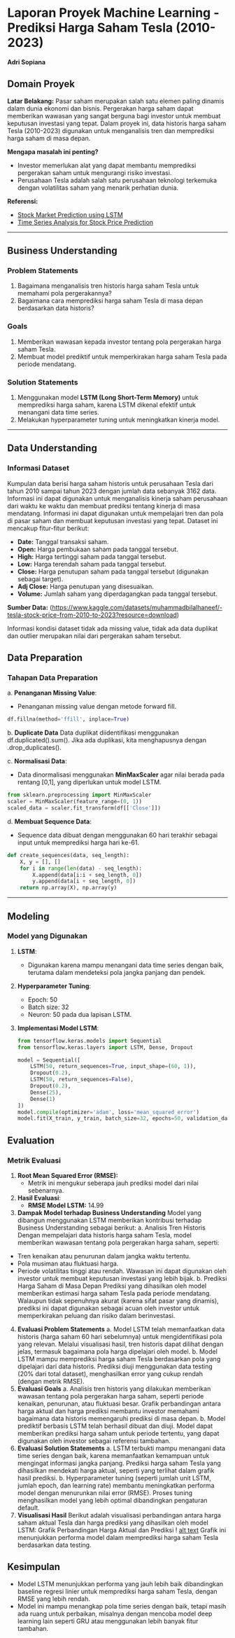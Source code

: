 # **Laporan Proyek Machine Learning - Prediksi Harga Saham Tesla (2010-2023)**
**Adri Sopiana**

## **Domain Proyek**

**Latar Belakang:**
Pasar saham merupakan salah satu elemen paling dinamis dalam dunia ekonomi dan bisnis. Pergerakan harga saham dapat memberikan wawasan yang sangat berguna bagi investor untuk membuat keputusan investasi yang tepat. Dalam proyek ini, data historis harga saham Tesla (2010-2023) digunakan untuk menganalisis tren dan memprediksi harga saham di masa depan.

**Mengapa masalah ini penting?**
- Investor memerlukan alat yang dapat membantu memprediksi pergerakan saham untuk mengurangi risiko investasi.
- Perusahaan Tesla adalah salah satu perusahaan teknologi terkemuka dengan volatilitas saham yang menarik perhatian dunia.

**Referensi:**
- [Stock Market Prediction using LSTM](https://scholar.google.com/)
- [Time Series Analysis for Stock Price Prediction](https://scholar.google.com/)

---

## **Business Understanding**

### **Problem Statements**
1. Bagaimana menganalisis tren historis harga saham Tesla untuk memahami pola pergerakannya?
2. Bagaimana cara memprediksi harga saham Tesla di masa depan berdasarkan data historis?

### **Goals**
1. Memberikan wawasan kepada investor tentang pola pergerakan harga saham Tesla.
2. Membuat model prediktif untuk memperkirakan harga saham Tesla pada periode mendatang.

### **Solution Statements**
1. Menggunakan model **LSTM (Long Short-Term Memory)** untuk memprediksi harga saham, karena LSTM dikenal efektif untuk menangani data time series.
2. Melakukan hyperparameter tuning untuk meningkatkan kinerja model.

---

## **Data Understanding**

### **Informasi Dataset**
Kumpulan data berisi harga saham historis untuk perusahaan Tesla dari tahun 2010 sampai tahun 2023 dengan jumlah data sebanyak 3162 data. Informasi ini dapat digunakan untuk menganalisis kinerja saham perusahaan dari waktu ke waktu dan membuat prediksi tentang kinerja di masa mendatang. Informasi ini dapat digunakan untuk mempelajari tren dan pola di pasar saham dan membuat keputusan investasi yang tepat. Dataset ini mencakup fitur-fitur berikut:
- **Date:** Tanggal transaksi saham.
- **Open:** Harga pembukaan saham pada tanggal tersebut.
- **High:** Harga tertinggi saham pada tanggal tersebut.
- **Low:** Harga terendah saham pada tanggal tersebut.
- **Close:** Harga penutupan saham pada tanggal tersebut (digunakan sebagai target).
- **Adj Close:** Harga penutupan yang disesuaikan.
- **Volume:** Jumlah saham yang diperdagangkan pada tanggal tersebut.

**Sumber Data:** (https://www.kaggle.com/datasets/muhammadbilalhaneef/-tesla-stock-price-from-2010-to-2023?resource=download) 

Informasi kondisi dataset tidak ada missing value, tidak ada data duplikat dan outlier merupakan nilai dari pergerakan saham tersebut.

## **Data Preparation**

### **Tahapan Data Preparation**
a. **Penanganan Missing Value**:
   - Penanganan missing value dengan metode forward fill.
   ```python
   df.fillna(method='ffill', inplace=True)
   ```
b. **Duplicate Data**
Data duplikat diidentifikasi menggunakan df.duplicated().sum(). Jika ada duplikasi, kita menghapusnya dengan .drop_duplicates().

c. **Normalisasi Data**:
   - Data dinormalisasi menggunakan **MinMaxScaler** agar nilai berada pada rentang [0,1], yang diperlukan untuk model LSTM.
   ```python
   from sklearn.preprocessing import MinMaxScaler
   scaler = MinMaxScaler(feature_range=(0, 1))
   scaled_data = scaler.fit_transform(df[['Close']])
   ```

d. **Membuat Sequence Data**:
   - Sequence data dibuat dengan menggunakan 60 hari terakhir sebagai input untuk memprediksi harga hari ke-61.
   ```python
   def create_sequences(data, seq_length):
       X, y = [], []
       for i in range(len(data) - seq_length):
           X.append(data[i:i + seq_length, 0])
           y.append(data[i + seq_length, 0])
       return np.array(X), np.array(y)
   ```

---

## **Modeling**

### **Model yang Digunakan**
1. **LSTM**:
   - Digunakan karena mampu menangani data time series dengan baik, terutama dalam mendeteksi pola jangka panjang dan pendek.

2. **Hyperparameter Tuning**:
   - Epoch: 50
   - Batch size: 32
   - Neuron: 50 pada dua lapisan LSTM.

3. **Implementasi Model LSTM**:
   ```python
   from tensorflow.keras.models import Sequential
   from tensorflow.keras.layers import LSTM, Dense, Dropout

   model = Sequential([
       LSTM(50, return_sequences=True, input_shape=(60, 1)),
       Dropout(0.2),
       LSTM(50, return_sequences=False),
       Dropout(0.2),
       Dense(25),
       Dense(1)
   ])
   model.compile(optimizer='adam', loss='mean_squared_error')
   model.fit(X_train, y_train, batch_size=32, epochs=50, validation_data=(X_test, y_test))
   ```

## **Evaluation**

### **Metrik Evaluasi**
1. **Root Mean Squared Error (RMSE):**
   - Metrik ini mengukur seberapa jauh prediksi model dari nilai sebenarnya.
2. **Hasil Evaluasi**:
   - **RMSE Model LSTM:** 14.99
3. **Dampak Model terhadap Business Understanding**
Model yang dibangun menggunakan LSTM memberikan kontribusi terhadap Business Understanding sebagai berikut:
a. Analisis Tren Historis
Dengan mempelajari data historis harga saham Tesla, model memberikan wawasan tentang pola pergerakan harga saham, seperti:
- Tren kenaikan atau penurunan dalam jangka waktu tertentu.
- Pola musiman atau fluktuasi harga.
- Periode volatilitas tinggi atau rendah. Wawasan ini dapat digunakan oleh investor untuk membuat keputusan investasi yang lebih bijak.
b. Prediksi Harga Saham di Masa Depan
Prediksi yang dihasilkan oleh model memberikan estimasi harga saham Tesla pada periode mendatang. Walaupun tidak sepenuhnya akurat (karena sifat pasar yang dinamis), prediksi ini dapat digunakan sebagai acuan oleh investor untuk memperkirakan peluang dan risiko dalam berinvestasi.
4. **Evaluasi Problem Statements**
a. Model LSTM telah memanfaatkan data historis (harga saham 60 hari sebelumnya) untuk mengidentifikasi pola yang relevan. Melalui visualisasi hasil, tren historis dapat dilihat dengan jelas, termasuk bagaimana pola harga dipelajari oleh model.
b. Model LSTM mampu memprediksi harga saham Tesla berdasarkan pola yang dipelajari dari data historis. Prediksi diuji menggunakan data testing (20% dari total dataset), menghasilkan error yang cukup rendah (dengan metrik RMSE).
5. **Evaluasi Goals**
a. Analisis tren historis yang dilakukan memberikan wawasan tentang pola pergerakan harga saham, seperti periode kenaikan, penurunan, atau fluktuasi besar. Grafik perbandingan antara harga aktual dan harga prediksi membantu investor memahami bagaimana data historis memengaruhi prediksi di masa depan.
b. Model prediktif berbasis LSTM telah berhasil dibuat dan diuji. Model dapat memberikan prediksi harga saham untuk periode tertentu, yang dapat digunakan oleh investor sebagai referensi tambahan.
6. **Evaluasi Solution Statements**
a. LSTM terbukti mampu menangani data time series dengan baik, karena memanfaatkan kemampuan untuk mengingat informasi jangka panjang. Prediksi harga saham Tesla yang dihasilkan mendekati harga aktual, seperti yang terlihat dalam grafik hasil prediksi.
b. Hyperparameter tuning (seperti jumlah unit LSTM, jumlah epoch, dan learning rate) membantu meningkatkan performa model dengan menurunkan nilai error (RMSE). Proses tuning menghasilkan model yang lebih optimal dibandingkan pengaturan default.
7. **Visualisasi Hasil**
Berikut adalah visualisasi perbandingan antara harga saham aktual Tesla dan harga prediksi yang dihasilkan oleh model LSTM:
Grafik Perbandingan Harga Aktual dan Prediksi
! [alt text](https://github.com/Adri720S/PredictiveAnalytics_SahamTesla2010-2023/blob/main/download.png?raw=true)
Grafik ini menunjukkan performa model dalam memprediksi harga saham Tesla berdasarkan data testing.

## **Kesimpulan**
- Model LSTM menunjukkan performa yang jauh lebih baik dibandingkan baseline regresi linier untuk memprediksi harga saham Tesla, dengan RMSE yang lebih rendah.
- Model ini mampu menangkap pola time series dengan baik, tetapi masih ada ruang untuk perbaikan, misalnya dengan mencoba model deep learning lain seperti GRU atau menggunakan lebih banyak fitur tambahan.
